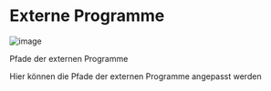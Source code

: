 # Externe Programme

![image](HelpImages/image111.png)  

Pfade der externen Programme

Hier können die Pfade der externen Programme angepasst werden
